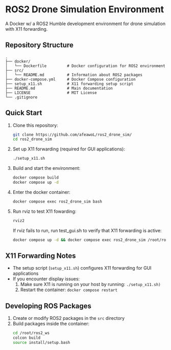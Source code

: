 # ROS2 Drone Simulation Environment

A Docker w/ a ROS2 Humble development environment for drone simulation with X11 forwarding.

## Repository Structure

```
.
├── docker/
│   └── Dockerfile         # Docker configuration for ROS2 environment
├── src/
│   └── README.md          # Information about ROS2 packages
├── docker-compose.yml     # Docker Compose configuration
├── setup_x11.sh           # X11 forwarding setup script
├── README.md              # Main documentation             
├── LICENSE                # MIT License
└── .gitignore

```

## Quick Start

1. Clone this repository:
   ```bash
   git clone https://github.com/afeawoL/ros2_drone_sim/
   cd ros2_drone_sim
   ```

2. Set up X11 forwarding (required for GUI applications):
   ```bash
   ./setup_x11.sh
   ```

3. Build and start the environment:
   ```bash
   docker compose build
   docker compose up -d
   ```

4. Enter the docker container:
   ```bash
   docker compose exec ros2_drone_sim bash
   ```

5. Run rviz to test X11 fowarding:
   ```bash
   rviz2
   ```

   If rviz fails to run, run test_gui.sh to verify that X11 forwarding is active:
   ```bash
   docker compose up -d && docker compose exec ros2_drone_sim /root/ros2_ws/scripts/test_gui.sh
   ```

## X11 Forwarding Notes

- The setup script (`setup_x11.sh`) configures X11 forwarding for GUI applications
- If you encounter display issues:
  1. Make sure X11 is running on your host by running: `./setup_x11.sh)`
  2. Restart the container: `docker compose restart`
     
## Developing ROS Packages

1. Create or modify ROS2 packages in the `src` directory
2. Build packages inside the container:
   ```bash
   cd /root/ros2_ws
   colcon build
   source install/setup.bash
   ```


